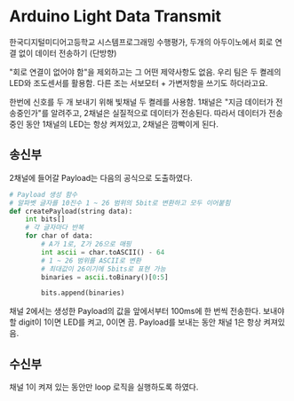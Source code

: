 # Arduino Light Data Transmit

한국디지털미디어고등학교 시스템프로그래밍 수행평가, 두개의 아두이노에서 회로 연결 없이 데이터 전송하기 (단방향)

"회로 연결이 없어야 함"을 제외하고는 그 어떤 제약사항도 없음. 우리 팀은 두 켤레의 LED와 조도센서를 활용함. 다른 조는 서보모터 + 가변저항을 쓰기도 하더라고요.

한번에 신호를 두 개 보내기 위해 빛채널 두 켤레를 사용함. 1채널은 "지금 데이터가 전송중인가"를 알려주고, 2채널은 실질적으로 데이터가 전송된다. 따라서 데이터가 전송중인 동안 1채널의 LED는 항상 켜져있고, 2채널은 깜빡이게 된다.

## 송신부

2채널에 들어갈 Payload는 다음의 공식으로 도출하였다.

```python
# Payload 생성 함수
# 알파벳 글자를 10진수 1 ~ 26 범위의 5bit로 변환하고 모두 이어붙힘
def createPayload(string data):
    int bits[]
    # 각 글자마다 반복
    for char of data:
        # A가 1로, Z가 26으로 매핑
        int ascii = char.toASCII() - 64
        # 1 ~ 26 범위를 ASCII로 변환
        # 최대값이 26이기에 5bits로 표현 가능
        binaries = ascii.toBinary()[0:5]

        bits.append(binaries)
```

채널 2에서는 생성한 Payload의 값을 앞에서부터 100ms에 한 번씩 전송한다. 보내야할 digit이 1이면 LED를 켜고, 0이면 끔. Payload를 보내는 동안 채널 1은 항상 켜져있음.

## 수신부

채널 1이 켜져 있는 동안만 loop 로직을 실행하도록 하였다. 
